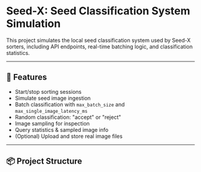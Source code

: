 # Seed-X: Seed Classification System Simulation

This project simulates the local seed classification system used by Seed-X sorters, including API endpoints, real-time batching logic, and classification statistics.

---

## 🚀 Features

- Start/stop sorting sessions
- Simulate seed image ingestion
- Batch classification with `max_batch_size` and `max_single_image_latency_ms`
- Random classification: "accept" or "reject"
- Image sampling for inspection
- Query statistics & sampled image info
- (Optional) Upload and store real image files

---

## 📦 Project Structure

